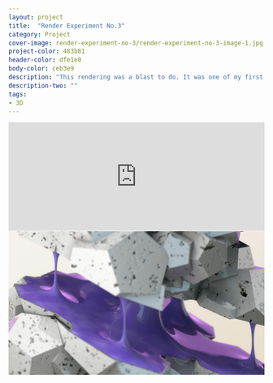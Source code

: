 ```yaml
---
layout: project
title:  "Render Experiment No.3"
category: Project
cover-image: render-experiment-no-3/render-experiment-no-3-image-1.jpg
project-color: 483b81
header-color: dfe1e0
body-color: ceb3e9
description: "This rendering was a blast to do. It was one of my first experiments with 3d animation so I learned quite a bit while making it."
description-two: ""
tags:
- 3D
---
```

<section>
<div class="full-column-full no-padding margin-bottom-large">
<style>.embed-container { position: relative; padding-bottom: 42.5%; height: 0; overflow: hidden; max-width: 100%; } .embed-container iframe, .embed-container object, .embed-container embed { position: absolute; top: 0; left: 0; width: 100%; height: 100%; }</style><div class='embed-container'><iframe src='https://player.vimeo.com/video/213010448' frameborder='0' webkitAllowFullScreen mozallowfullscreen allowFullScreen></iframe></div>
  </div>
</section>
<section>
<div class="full-column-full no-padding margin-bottom-large"><img src="/img/projects/render-experiment-no-3/render-experiment-no-3-image-1.jpg" alt="Render Experiment #3" /></div>
</section>
